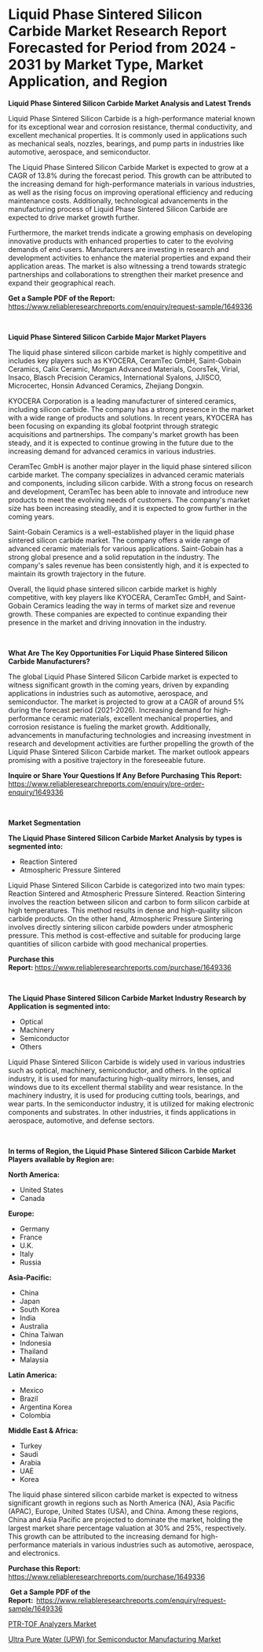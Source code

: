<p><h1>Liquid Phase Sintered Silicon Carbide Market Research Report Forecasted for Period from 2024 -  2031 by Market Type, Market Application, and Region</h1></p><p><strong>Liquid Phase Sintered Silicon Carbide Market Analysis and Latest Trends</strong></p>
<p><p>Liquid Phase Sintered Silicon Carbide is a high-performance material known for its exceptional wear and corrosion resistance, thermal conductivity, and excellent mechanical properties. It is commonly used in applications such as mechanical seals, nozzles, bearings, and pump parts in industries like automotive, aerospace, and semiconductor.</p><p>The Liquid Phase Sintered Silicon Carbide Market is expected to grow at a CAGR of 13.8% during the forecast period. This growth can be attributed to the increasing demand for high-performance materials in various industries, as well as the rising focus on improving operational efficiency and reducing maintenance costs. Additionally, technological advancements in the manufacturing process of Liquid Phase Sintered Silicon Carbide are expected to drive market growth further.</p><p>Furthermore, the market trends indicate a growing emphasis on developing innovative products with enhanced properties to cater to the evolving demands of end-users. Manufacturers are investing in research and development activities to enhance the material properties and expand their application areas. The market is also witnessing a trend towards strategic partnerships and collaborations to strengthen their market presence and expand their geographical reach.</p></p>
<p><strong>Get a Sample PDF of the Report:&nbsp;</strong> <a href="https://www.reliableresearchreports.com/enquiry/request-sample/1649336">https://www.reliableresearchreports.com/enquiry/request-sample/1649336</a></p>
<p>&nbsp;</p>
<p><strong>Liquid Phase Sintered Silicon Carbide Major Market Players</strong></p>
<p><p>The liquid phase sintered silicon carbide market is highly competitive and includes key players such as KYOCERA, CeramTec GmbH, Saint-Gobain Ceramics, Calix Ceramic, Morgan Advanced Materials, CoorsTek, Virial, Insaco, Blasch Precision Ceramics, International Syalons, JJISCO, Microcertec, Honsin Advanced Ceramics, Zhejiang Dongxin.</p><p>KYOCERA Corporation is a leading manufacturer of sintered ceramics, including silicon carbide. The company has a strong presence in the market with a wide range of products and solutions. In recent years, KYOCERA has been focusing on expanding its global footprint through strategic acquisitions and partnerships. The company's market growth has been steady, and it is expected to continue growing in the future due to the increasing demand for advanced ceramics in various industries.</p><p>CeramTec GmbH is another major player in the liquid phase sintered silicon carbide market. The company specializes in advanced ceramic materials and components, including silicon carbide. With a strong focus on research and development, CeramTec has been able to innovate and introduce new products to meet the evolving needs of customers. The company's market size has been increasing steadily, and it is expected to grow further in the coming years.</p><p>Saint-Gobain Ceramics is a well-established player in the liquid phase sintered silicon carbide market. The company offers a wide range of advanced ceramic materials for various applications. Saint-Gobain has a strong global presence and a solid reputation in the industry. The company's sales revenue has been consistently high, and it is expected to maintain its growth trajectory in the future.</p><p>Overall, the liquid phase sintered silicon carbide market is highly competitive, with key players like KYOCERA, CeramTec GmbH, and Saint-Gobain Ceramics leading the way in terms of market size and revenue growth. These companies are expected to continue expanding their presence in the market and driving innovation in the industry.</p></p>
<p>&nbsp;</p>
<p><strong>What Are The Key Opportunities For Liquid Phase Sintered Silicon Carbide Manufacturers?</strong></p>
<p><p>The global Liquid Phase Sintered Silicon Carbide market is expected to witness significant growth in the coming years, driven by expanding applications in industries such as automotive, aerospace, and semiconductor. The market is projected to grow at a CAGR of around 5% during the forecast period (2021-2026). Increasing demand for high-performance ceramic materials, excellent mechanical properties, and corrosion resistance is fueling the market growth. Additionally, advancements in manufacturing technologies and increasing investment in research and development activities are further propelling the growth of the Liquid Phase Sintered Silicon Carbide market. The market outlook appears promising with a positive trajectory in the foreseeable future.</p></p>
<p><strong>Inquire or Share Your Questions If Any Before Purchasing This Report:</strong> <a href="https://www.reliableresearchreports.com/enquiry/pre-order-enquiry/1649336">https://www.reliableresearchreports.com/enquiry/pre-order-enquiry/1649336</a></p>
<p>&nbsp;</p>
<p><strong>Market Segmentation</strong></p>
<p><strong>The Liquid Phase Sintered Silicon Carbide Market Analysis by types is segmented into:</strong></p>
<p><ul><li>Reaction Sintered</li><li>Atmospheric Pressure Sintered</li></ul></p>
<p><p>Liquid Phase Sintered Silicon Carbide is categorized into two main types: Reaction Sintered and Atmospheric Pressure Sintered. Reaction Sintering involves the reaction between silicon and carbon to form silicon carbide at high temperatures. This method results in dense and high-quality silicon carbide products. On the other hand, Atmospheric Pressure Sintering involves directly sintering silicon carbide powders under atmospheric pressure. This method is cost-effective and suitable for producing large quantities of silicon carbide with good mechanical properties.</p></p>
<p><strong>Purchase this Report:&nbsp;</strong><a href="https://www.reliableresearchreports.com/purchase/1649336">https://www.reliableresearchreports.com/purchase/1649336</a></p>
<p>&nbsp;</p>
<p><strong>The Liquid Phase Sintered Silicon Carbide Market Industry Research by Application is segmented into:</strong></p>
<p><ul><li>Optical</li><li>Machinery</li><li>Semiconductor</li><li>Others</li></ul></p>
<p><p>Liquid Phase Sintered Silicon Carbide is widely used in various industries such as optical, machinery, semiconductor, and others. In the optical industry, it is used for manufacturing high-quality mirrors, lenses, and windows due to its excellent thermal stability and wear resistance. In the machinery industry, it is used for producing cutting tools, bearings, and wear parts. In the semiconductor industry, it is utilized for making electronic components and substrates. In other industries, it finds applications in aerospace, automotive, and defense sectors.</p></p>
<p>&nbsp;</p>
<p><strong>In terms of Region, the Liquid Phase Sintered Silicon Carbide Market Players available by Region are:</strong></p>
<p>
    <p> <strong> North America: </strong>
        <ul>
            <li>United States</li>
            <li>Canada</li>
        </ul>
        </p> 
    <p> <strong> Europe: </strong>
        <ul>
            <li>Germany</li>
            <li>France</li>
            <li>U.K.</li>
            <li>Italy</li>
            <li>Russia</li>
        </ul>
        </p> 
    <p> <strong> Asia-Pacific: </strong>
        <ul>
            <li>China</li>
            <li>Japan</li>
            <li>South Korea</li>
            <li>India</li>
            <li>Australia</li>
            <li>China Taiwan</li>
            <li>Indonesia</li>
            <li>Thailand</li>
            <li>Malaysia</li>
        </ul>
        </p> 
    <p> <strong> Latin America: </strong>
        <ul>
            <li>Mexico</li>
            <li>Brazil</li>
            <li>Argentina Korea</li>
            <li>Colombia</li>
        </ul>
        </p> 
    <p> <strong> Middle East & Africa: </strong>
        <ul>
            <li>Turkey</li>
            <li>Saudi</li>
            <li>Arabia</li>
            <li>UAE</li>
            <li>Korea</li>
        </ul>
    </p>
    </p>
<p><p>The liquid phase sintered silicon carbide market is expected to witness significant growth in regions such as North America (NA), Asia Pacific (APAC), Europe, United States (USA), and China. Among these regions, China and Asia Pacific are projected to dominate the market, holding the largest market share percentage valuation at 30% and 25%, respectively. This growth can be attributed to the increasing demand for high-performance materials in various industries such as automotive, aerospace, and electronics.</p></p>
<p><strong>Purchase this Report: </strong><a href="https://www.reliableresearchreports.com/purchase/1649336">https://www.reliableresearchreports.com/purchase/1649336</a></p>
<p>&nbsp;<strong>Get a Sample PDF of the Report:&nbsp;&nbsp;</strong><a href="https://www.reliableresearchreports.com/enquiry/request-sample/1649336">https://www.reliableresearchreports.com/enquiry/request-sample/1649336</a></p>
<p><strong></strong></p>
<p><p><a href="https://github.com/lataunyatinikmelvin59ilbd0dv/Market-Research-Report-List-1/blob/main/ptr-tof-analyzers-market.md">PTR-TOF Analyzers Market</a></p><p><a href="https://github.com/pgtimber/Market-Research-Report-List-1/blob/main/ultra-pure-water-upw-for-semiconductor-manufacturing-market.md">Ultra Pure Water (UPW) for Semiconductor Manufacturing Market</a></p></p>